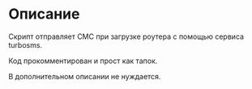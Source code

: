 # Описание
Скрипт отправляет СМС при загрузке роутера с помощью сервиса turbosms.

Код прокомментирован и прост как тапок.

В дополнительном описании не нуждается.
